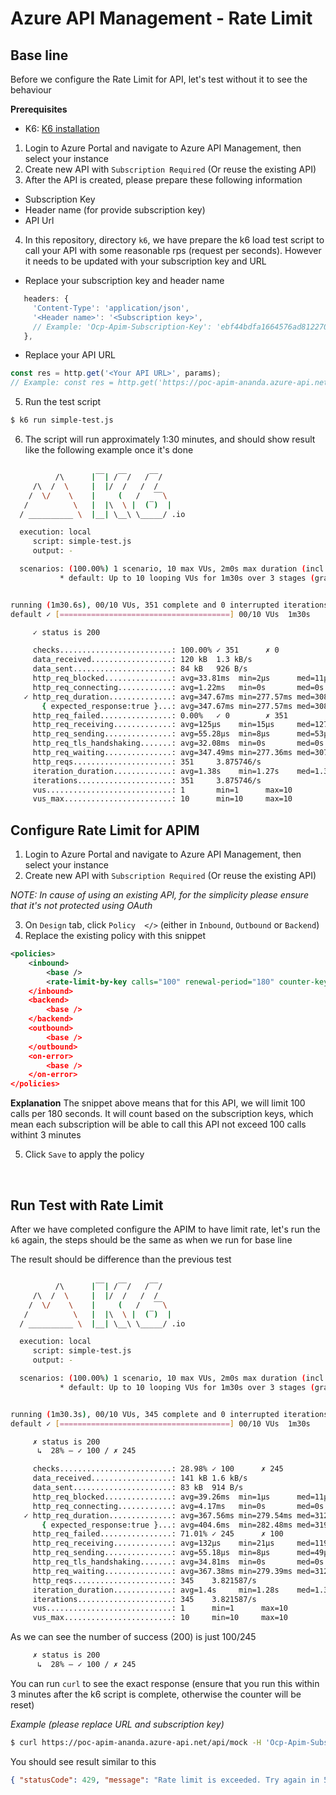 # Azure API Management - Rate Limit

## Base line
Before we configure the Rate Limit for API, let's test without it to see the behaviour

**Prerequisites**
- K6: [K6 installation](https://k6.io/docs/getting-started/installation/)

1. Login to Azure Portal and navigate to Azure API Management, then select your instance
2. Create new API with `Subscription Required` (Or reuse the existing API)
3. After the API is created, please prepare these following information
- Subscription Key
- Header name (for provide subscription key)
- API Url

4. In this repository, directory `k6`, we have prepare the k6 load test script to call your API with some reasonable rps (request per seconds). However it needs to be updated with your subscription key and URL
 - Replace your subscription key and header name
 ```js
    headers: {
      'Content-Type': 'application/json',
      '<Header name>': '<Subscription key>', 
      // Example: 'Ocp-Apim-Subscription-Key': 'ebf44bdfa1664576ad812270743a7f3c',
    },
 ```

 - Replace your API URL
 ```js
const res = http.get('<Your API URL>', params);
// Example: const res = http.get('https://poc-apim-ananda.azure-api.net/api/mock/', params);
```

5. Run the test script
```sh
$ k6 run simple-test.js
```

6. The script will run approximately 1:30 minutes, and should show result like the following example once it's done
```sh

          /\      |‾‾| /‾‾/   /‾‾/   
     /\  /  \     |  |/  /   /  /    
    /  \/    \    |     (   /   ‾‾\  
   /          \   |  |\  \ |  (‾)  | 
  / __________ \  |__| \__\ \_____/ .io

  execution: local
     script: simple-test.js
     output: -

  scenarios: (100.00%) 1 scenario, 10 max VUs, 2m0s max duration (incl. graceful stop):
           * default: Up to 10 looping VUs for 1m30s over 3 stages (gracefulRampDown: 30s, gracefulStop: 30s)


running (1m30.6s), 00/10 VUs, 351 complete and 0 interrupted iterations
default ✓ [======================================] 00/10 VUs  1m30s

     ✓ status is 200

     checks.........................: 100.00% ✓ 351      ✗ 0   
     data_received..................: 120 kB  1.3 kB/s
     data_sent......................: 84 kB   926 B/s
     http_req_blocked...............: avg=33.81ms  min=2µs      med=11µs     max=1.3s     p(90)=16µs     p(95)=18.49µs 
     http_req_connecting............: avg=1.22ms   min=0s       med=0s       max=112.84ms p(90)=0s       p(95)=0s      
   ✓ http_req_duration..............: avg=347.67ms min=277.57ms med=308.01ms max=843.26ms p(90)=490.54ms p(95)=529.96ms
       { expected_response:true }...: avg=347.67ms min=277.57ms med=308.01ms max=843.26ms p(90)=490.54ms p(95)=529.96ms
     http_req_failed................: 0.00%   ✓ 0        ✗ 351 
     http_req_receiving.............: avg=125µs    min=15µs     med=127µs    max=385µs    p(90)=181µs    p(95)=193µs   
     http_req_sending...............: avg=55.28µs  min=8µs      med=53µs     max=549µs    p(90)=73µs     p(95)=77µs    
     http_req_tls_handshaking.......: avg=32.08ms  min=0s       med=0s       max=1.21s    p(90)=0s       p(95)=0s      
     http_req_waiting...............: avg=347.49ms min=277.36ms med=307.91ms max=843.1ms  p(90)=490.28ms p(95)=529.82ms
     http_reqs......................: 351     3.875746/s
     iteration_duration.............: avg=1.38s    min=1.27s    med=1.31s    max=2.61s    p(90)=1.51s    p(95)=1.77s   
     iterations.....................: 351     3.875746/s
     vus............................: 1       min=1      max=10
     vus_max........................: 10      min=10     max=10

```

## Configure Rate Limit for APIM

1. Login to Azure Portal and navigate to Azure API Management, then select your instance
2. Create new API with `Subscription Required` (Or reuse the existing API)

*NOTE: In cause of using an existing API, for the simplicity please ensure that it's not protected using OAuth* 

3. On `Design` tab, click `Policy  </>` (either in `Inbound`, `Outbound` or `Backend`)
4. Replace the existing policy with this snippet

```xml
<policies>
    <inbound>
        <base />
        <rate-limit-by-key calls="100" renewal-period="180" counter-key="@(context.Subscription?.Key ?? "anonymous")" />
    </inbound>
    <backend>
        <base />
    </backend>
    <outbound>
        <base />
    </outbound>
    <on-error>
        <base />
    </on-error>
</policies>
```

**Explanation**
The snippet above means that for this API, we will limit 100 calls per 180 seconds. It will count based on the subscription keys, which mean each subscription will be able to call this API not exceed 100 calls withint 3 minutes

5. Click `Save` to apply the policy

<br/>


## Run Test with Rate Limit
After we have completed configure the APIM to have limit rate, let's run the `k6` again, the steps should be the same as when we run for base line 

The result should be difference than the previous test

```sh

          /\      |‾‾| /‾‾/   /‾‾/   
     /\  /  \     |  |/  /   /  /    
    /  \/    \    |     (   /   ‾‾\  
   /          \   |  |\  \ |  (‾)  | 
  / __________ \  |__| \__\ \_____/ .io

  execution: local
     script: simple-test.js
     output: -

  scenarios: (100.00%) 1 scenario, 10 max VUs, 2m0s max duration (incl. graceful stop):
           * default: Up to 10 looping VUs for 1m30s over 3 stages (gracefulRampDown: 30s, gracefulStop: 30s)


running (1m30.3s), 00/10 VUs, 345 complete and 0 interrupted iterations
default ✓ [======================================] 00/10 VUs  1m30s

     ✗ status is 200
      ↳  28% — ✓ 100 / ✗ 245

     checks.........................: 28.98% ✓ 100      ✗ 245 
     data_received..................: 141 kB 1.6 kB/s
     data_sent......................: 83 kB  914 B/s
     http_req_blocked...............: avg=39.26ms  min=1µs      med=11µs     max=2.38s  p(90)=17µs     p(95)=20µs    
     http_req_connecting............: avg=4.17ms   min=0s       med=0s       max=1.06s  p(90)=0s       p(95)=0s      
   ✓ http_req_duration..............: avg=367.56ms min=279.54ms med=312.25ms max=3.37s  p(90)=513.95ms p(95)=547.76ms
       { expected_response:true }...: avg=404.6ms  min=282.48ms med=319.94ms max=3.37s  p(90)=535.46ms p(95)=679.18ms
     http_req_failed................: 71.01% ✓ 245      ✗ 100 
     http_req_receiving.............: avg=132µs    min=21µs     med=119µs    max=1.56ms p(90)=180µs    p(95)=194.8µs 
     http_req_sending...............: avg=55.18µs  min=8µs      med=49µs     max=1.39ms p(90)=72µs     p(95)=76µs    
     http_req_tls_handshaking.......: avg=34.81ms  min=0s       med=0s       max=1.44s  p(90)=0s       p(95)=0s      
     http_req_waiting...............: avg=367.38ms min=279.39ms med=312.18ms max=3.37s  p(90)=513.71ms p(95)=547.63ms
     http_reqs......................: 345    3.821587/s
     iteration_duration.............: avg=1.4s     min=1.28s    med=1.31s    max=5.62s  p(90)=1.53s    p(95)=1.63s   
     iterations.....................: 345    3.821587/s
     vus............................: 1      min=1      max=10
     vus_max........................: 10     min=10     max=10
```

As we can see the number of success (200) is just 100/245

```sh
     ✗ status is 200
      ↳  28% — ✓ 100 / ✗ 245
```

You can run `curl` to see the exact response (ensure that you run this within 3 minutes after the k6 script is complete, otherwise the counter will be reset)

*Example (please replace URL and subscription key)*

```sh
$ curl https://poc-apim-ananda.azure-api.net/api/mock -H 'Ocp-Apim-Subscription-Key: ebf44bdfa1664576ad812270743a7f3c'
```

You should see result similar to this

```json
{ "statusCode": 429, "message": "Rate limit is exceeded. Try again in 59 seconds." }
```